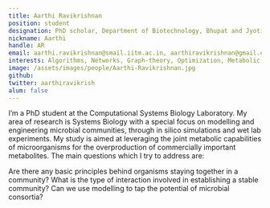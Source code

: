 ```yaml
---
title: Aarthi Ravikrishnan
position: student
designation: PhD scholar, Department of Biotechnology, Bhupat and Jyoti Mehta School of Biosciences and Department of Chemical Engineering
nickname: Aarthi
handle: AR
email: aarthi.ravikrishnan@smail.iitm.ac.in, aarthiravikrishnan@gmail.com
interests: Algorithms, Networks, Graph-theory, Optimization, Metabolic Engineering 
image: /assets/images/people/Aarthi-Ravikrishnan.jpg
github: 
twitter: aarthiravikrish
alum: false
---
```


I’m a PhD student at the Computational Systems Biology Laboratory. My area of research is Systems Biology with a special focus on modelling and engineering microbial communities, through in silico simulations and wet lab experiments. My study is aimed at leveraging the joint metabolic capabilities of microorganisms for the overproduction of commercially important metabolites. The main questions which I try to address are:

Are there any basic principles behind organisms staying together in a community?
What is the type of interaction involved in establishing a stable community?
Can we use modelling to tap the potential of microbial consortia?
